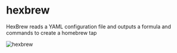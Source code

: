 # hexbrew
HexBrew reads a YAML configuration file and outputs a formula and commands to create a homebrew tap

![hexbrew](https://github.com/user-attachments/assets/aa55e998-890d-4b8d-bf0c-9e7069b16c12)

